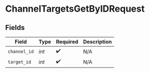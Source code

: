 # ChannelTargetsGetByIDRequest


## Fields

| Field              | Type               | Required           | Description        |
| ------------------ | ------------------ | ------------------ | ------------------ |
| `channel_id`       | *int*              | :heavy_check_mark: | N/A                |
| `target_id`        | *int*              | :heavy_check_mark: | N/A                |